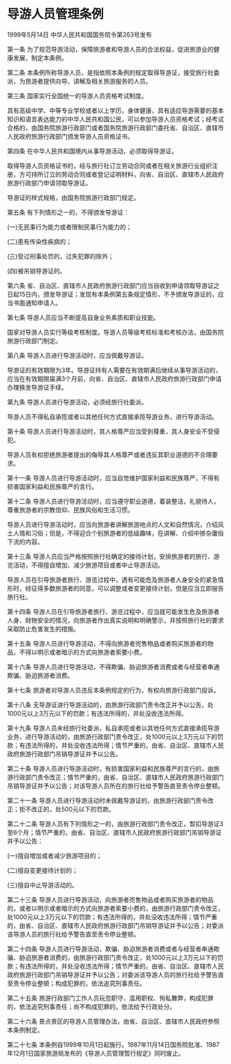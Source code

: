 # 导游人员管理条例

1999年5月14日 中华人民共和国国务院令第263号发布　



第一条 为了规范导游活动，保障旅游者和导游人员的合法权益，促进旅游业的健康发展，制定本条例。

第二条 本条例所称导游人员，是指依照本条例的规定取得导游证，接受旅行社委派，为旅游者提供向导、讲解及相关旅游服务的人员。

第三条 国家实行全国统一的导游人员资格考试制度。

具有高级中学、中等专业学校或者以上学历，身体健康，具有适应导游需要的基本知识和语言表达能力的中华人民共和国公民，可以参加导游人员资格考试；经考试合格的，由国务院旅游行政部门或者国务院旅游行政部门委托省、自治区、直辖市人民政府旅游行政部门颁发导游人员资格证书。

第四条 在中华人民共和国境内从事导游活动，必须取得导游证。

取得导游人员资格证书的，经与旅行社订立劳动合同或者在相关旅游行业组织注册，方可持所订立的劳动合同或者登记证明材料，向省、自治区、直辖市人民政府旅游行政部门申请领取导游证。

导游证的样式规格，由国务院旅游行政部门规定。

第五条 有下列情形之一的，不得颁发导游证：

(一)无民事行为能力或者限制民事行为能力的；

(二)患有传染性疾病的；

(三)受过刑事处罚的，过失犯罪的除外；

(四)被吊销导游证的。

第六条 省、自治区、直辖市人民政府旅游行政部门应当自收到申请领取导游证之日起15日内，颁发导游证；发现有本条例第五条规定情形，不予颁发导游证的，应当书面通知申请人。

第七条 导游人员应当不断提高自身业务素质和职业技能。

国家对导游人员实行等级考核制度。导游人员等级考核标准和考核办法，由国务院旅游行政部门制定。

第八条 导游人员进行导游活动时，应当佩戴导游证。

导游证的有效期限为3年。导游证持有人需要在有效期满后继续从事导游活动的，应当在有效期限届满3个月前，向省、自治区、直辖市人民政府旅游行政部门申请办理换发导游证手续。

第九条 导游人员进行导游活动，必须经旅行社委派。

导游人员不得私自承揽或者以其他任何方式直接承揽导游业务，进行导游活动。

第十条 导游人员进行导游活动时，其人格尊严应当受到尊重，其人身安全不受侵犯。

导游人员有权拒绝旅游者提出的侮辱其人格尊严或者违反其职业道德的不合理要求。

第十一条 导游人员进行导游活动时，应当自觉维护国家利益和民族尊严，不得有损害国家利益和民族尊严的言行。

第十二条 导游人员进行导游活动时，应当遵守职业道德，着装整洁，礼貌待人，尊重旅游者的宗教信仰、民族风俗和生活习惯。

导游人员进行导游活动时，应当向旅游者讲解旅游地点的人文和自然情况，介绍风土人情和习俗；但是，不得迎合个别旅游者的低级趣味，在讲解、介绍中掺杂庸俗下流的内容。

第十三条 导游人员应当严格按照旅行社确定的接待计划，安排旅游者的旅行、游览活动，不得擅自增加、减少旅游项目或者中止导游活动。

导游人员在引导旅游者旅行、游览过程中，遇有可能危及旅游者人身安全的紧急情形时，经征得多数旅游者的同意，可以调整或者变更接待计划，但是应当立即报告旅行社。

第十四条 导游人员在引导旅游者旅行、游览过程中，应当就可能发生危及旅游者人身、财物安全的情况，向旅游者作出真实说明和明确警示，并按照旅行社的要求采取防止危害发生的措施。

第十五条 导游人员进行导游活动，不得向旅游者兜售物品或者购买旅游者的物品，不得以明示或者暗示的方式向旅游者索要小费。

第十六条 导游人员进行导游活动，不得欺骗、胁迫旅游者消费或者与经营者串通欺骗、胁迫旅游者消费。

第十七条 旅游者对导游人员违反本条例规定的行为，有权向旅游行政部门投诉。

第十八条 无导游证进行导游活动的，由旅游行政部门责令改正并予以公告，处1000元以上3万元以下的罚款；有违法所得的，并处没收违法所得。

第十九条 导游人员未经旅行社委派，私自承揽或者以其他任何方式直接承揽导游业务，进行导游活动的，由旅游行政部门责令改正，处1000元以上3万元以下的罚款；有违法所得的，并处没收违法所得；情节严重的，由省、自治区、直辖市人民政府旅游行政部门吊销导游证并予以公告。

第二十条 导游人员进行导游活动时，有损害国家利益和民族尊严的言行的，由旅游行政部门责令改正；情节严重的，由省、自治区、直辖市人民政府旅游行政部门吊销导游证并予以公告；对该导游人员所在的旅行社给予警告直至责令停业整顿。

第二十一条 导游人员进行导游活动时未佩戴导游证的，由旅游行政部门责令改正；拒不改正的，处500元以下的罚款。

第二十二条 导游人员有下列情形之一的，由旅游行政部门责令改正，暂扣导游证3至6个月；情节严重的，由省、自治区、直辖市人民政府旅游行政部门吊销导游证并予以公告：

(一)擅自增加或者减少旅游项目的；

(二)擅自变更接待计划的；

(三)擅自中止导游活动的。

第二十三条 导游人员进行导游活动，向旅游者兜售物品或者购买旅游者的物品的，或者以明示或者暗示的方式向旅游者索要小费的，由旅游行政部门责令改正，处1000元以上3万元以下的罚款；有违法所得的，并处没收违法所得；情节严重的，由省、自治区、直辖市人民政府旅游行政部门吊销导游证并予以公告；对委派该导游人员的旅行社给予警告直至责令停业整顿。

第二十四条 导游人员进行导游活动，欺骗、胁迫旅游者消费或者与经营者串通欺骗、胁迫旅游者消费的，由旅游行政部门责令改正，处1000元以上3万元以下的罚款；有违法所得的，并处没收违法所得；情节严重的，由省、自治区、直辖市人民政府旅游行政部门吊销导游证并予以公告；对委派该导游人员的旅行社给予警告直至责令停业整顿；构成犯罪的，依法追究刑事责任。

第二十五条 旅游行政部门工作人员玩忽职守、滥用职权、徇私舞弊，构成犯罪的，依法追究刑事责任；尚不构成犯罪的，依法给予行政处分。

第二十六条 景点景区的导游人员管理办法，由省、自治区、直辖市人民政府参照本条例制定。

第二十七条 本条例自1999年10月1日起施行。1987年11月14日国务院批准、1987年12月1日国家旅游局发布的《导游人员管理暂行规定》同时废止。
